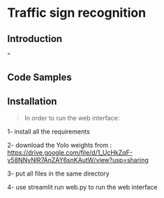 # Traffic sign recognition

## Introduction

"

## Code Samples



## Installation

> In order to run the web interface:

1- install all the requirements
 
2- download the Yolo weights from : 
https://drive.google.com/file/d/1_UcHkZqF-y58NNyNlR7AnZAY6snKAutW/view?usp=sharing

3- put all files in the same directory

4- use streamlit run web.py to run the web interface